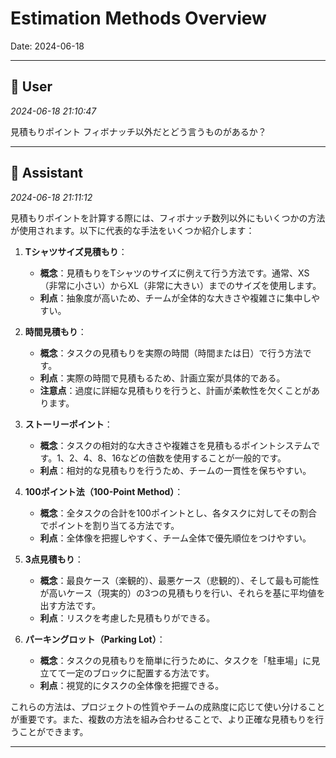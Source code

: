 # Estimation Methods Overview

Date: 2024-06-18

---

## 👤 User
*2024-06-18 21:10:47*

見積もりポイント フィボナッチ以外だとどう言うものがあるか？

---

## 🤖 Assistant
*2024-06-18 21:11:12*

見積もりポイントを計算する際には、フィボナッチ数列以外にもいくつかの方法が使用されます。以下に代表的な手法をいくつか紹介します：

1. **Tシャツサイズ見積もり**：
   - **概念**：見積もりをTシャツのサイズに例えて行う方法です。通常、XS（非常に小さい）からXL（非常に大きい）までのサイズを使用します。
   - **利点**：抽象度が高いため、チームが全体的な大きさや複雑さに集中しやすい。

2. **時間見積もり**：
   - **概念**：タスクの見積もりを実際の時間（時間または日）で行う方法です。
   - **利点**：実際の時間で見積もるため、計画立案が具体的である。
   - **注意点**：過度に詳細な見積もりを行うと、計画が柔軟性を欠くことがあります。

3. **ストーリーポイント**：
   - **概念**：タスクの相対的な大きさや複雑さを見積もるポイントシステムです。1、2、4、8、16などの倍数を使用することが一般的です。
   - **利点**：相対的な見積もりを行うため、チームの一貫性を保ちやすい。

4. **100ポイント法（100-Point Method）**：
   - **概念**：全タスクの合計を100ポイントとし、各タスクに対してその割合でポイントを割り当てる方法です。
   - **利点**：全体像を把握しやすく、チーム全体で優先順位をつけやすい。

5. **3点見積もり**：
   - **概念**：最良ケース（楽観的）、最悪ケース（悲観的）、そして最も可能性が高いケース（現実的）の3つの見積もりを行い、それらを基に平均値を出す方法です。
   - **利点**：リスクを考慮した見積もりができる。

6. **パーキングロット（Parking Lot）**：
   - **概念**：タスクの見積もりを簡単に行うために、タスクを「駐車場」に見立てて一定のブロックに配置する方法です。
   - **利点**：視覚的にタスクの全体像を把握できる。

これらの方法は、プロジェクトの性質やチームの成熟度に応じて使い分けることが重要です。また、複数の方法を組み合わせることで、より正確な見積もりを行うことができます。

---
